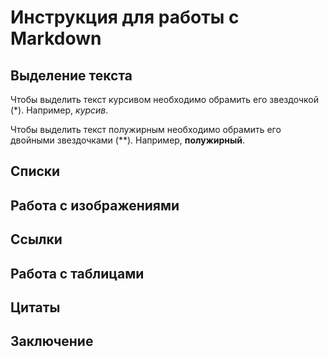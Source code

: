 # Инструкция для работы с Markdown

## Выделение текста

Чтобы выделить текст курсивом необходимо обрамить его звездочкой (*). Например, *курсив*.

Чтобы выделить текст полужирным необходимо обрамить его двойными звездочками (**). Например, **полужирный**.

## Списки

## Работа с изображениями

## Ссылки

## Работа с таблицами

## Цитаты

## Заключение 